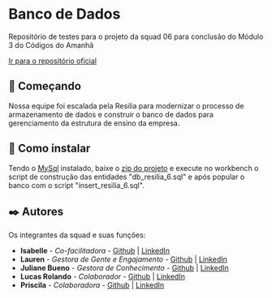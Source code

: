 <!-- db_resilia_6 -->
# Banco de Dados

Repositório de testes para o projeto da squad 06 para conclusão do Módulo 3 do Códigos do Amanhã

[Ir para o repositório oficial](https://github.com/SuayMack/db_resilia_6)

## 🎲 Começando

Nossa equipe foi escalada pela Resilia para modernizar o processo de armazenamento de dados e construir o banco de dados para gerenciamento da estrutura de ensino da empresa.

## 🚀 Como instalar

Tendo o [MySql](https://dev.mysql.com/downloads/workbench/) instalado, baixe o [zip do projeto](https://github.com/SuayMack/db_resilia_6/archive/refs/heads/main.zip) e execute no workbench o script de construção das entidades "db_resilia_6.sql" e após popular o banco com o script "insert_resilia_6.sql".

## ✒️ Autores

Os integrantes da squad e suas funções:

* **Isabelle** - *Co-facilitadora* - [Github](https://github.com/isaabellepontes) | [LinkedIn](https://www.linkedin.com/in/isabelle-ramos-pontes-b30962276/)
* **Lauren** - *Gestora de Gente e Engajamento* - [Github](https://github.com/L4urenmartins) | [LinkedIn](https://www.linkedin.com/in/laurenmartinss/)
* **Juliane Bueno** - *Gestora de Conhecimento* - [Github](https://github.com/julianebueno) | [LinkedIn](https://www.linkedin.com/in/julianebueno1/)
* **Lucas Rolando** - *Colaborador* - [Github](https://github.com/lucasrls98) | [LinkedIn](https://www.linkedin.com/in/lucasrolando/)
* **Priscila** - *Colaboradora* - [Github](https://github.com/SuayMack) | [LinkedIn](https://www.linkedin.com/in/priscilachueryz/)
